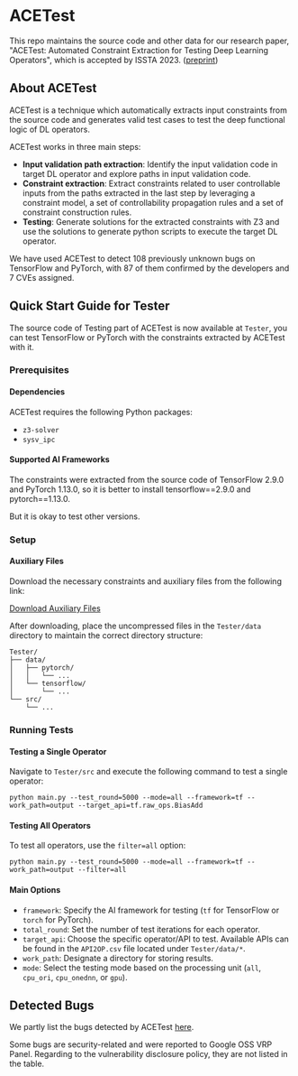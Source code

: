# ACETest
This repo maintains the source code and other data for our research paper, "ACETest: Automated Constraint Extraction for Testing Deep Learning Operators", which is accepted by ISSTA 2023. ([preprint](https://arxiv.org/abs/2305.17914))



## About ACETest

ACETest is a technique which automatically extracts input constraints from the source code and generates valid test cases to test the deep functional logic of DL operators.

ACETest  works in three main steps:

+ **Input validation path extraction**: Identify the input validation code in target DL operator and explore paths in input validation code.
+ **Constraint extraction**: Extract constraints related to user controllable inputs from the paths extracted in the last step by leveraging a constraint model, a set of controllability propagation rules and a set of constraint construction rules.
+ **Testing**: Generate solutions for the extracted constraints with Z3 and use the solutions to generate python scripts to execute the target DL operator.

We have used ACETest to detect 108 previously unknown bugs on TensorFlow and PyTorch, with 87 of them confirmed by the developers and 7 CVEs assigned.



## Quick Start Guide for Tester

The source code of Testing part of ACETest is now available at `Tester`, you can test TensorFlow or PyTorch with the constraints extracted by ACETest with it.

### Prerequisites

#### Dependencies

ACETest requires the following Python packages:

- `z3-solver`
- `sysv_ipc`

#### Supported AI Frameworks

The constraints were extracted from the source code of TensorFlow 2.9.0 and PyTorch 1.13.0, so it is better to install tensorflow==2.9.0 and pytorch==1.13.0. 

But it is okay to test other versions.

### Setup

#### Auxiliary Files

Download the necessary constraints and auxiliary files from the following link:

[Download Auxiliary Files](https://drive.google.com/file/d/1BcidVT_j_Fgwg7XyL4lK_59Xc61NlIjE/view?usp=sharing)

After downloading, place the uncompressed files in the `Tester/data` directory to maintain the correct directory structure:

```
Tester/
├── data/
│   ├── pytorch/
│   │   └── ...
│   └── tensorflow/
│       └── ...
└── src/
    └── ...
```

### Running Tests

#### Testing a Single Operator

Navigate to `Tester/src` and execute the following command to test a single operator:

```
python main.py --test_round=5000 --mode=all --framework=tf --work_path=output --target_api=tf.raw_ops.BiasAdd
```

#### Testing All Operators

To test all operators, use the `filter=all` option:

```
python main.py --test_round=5000 --mode=all --framework=tf --work_path=output --filter=all
```

#### Main Options

- `framework`: Specify the AI framework for testing (`tf` for TensorFlow or `torch` for PyTorch).
- `total_round`: Set the number of test iterations for each operator.
- `target_api`: Choose the specific operator/API to test. Available APIs can be found in the `API2OP.csv` file located under `Tester/data/*`.
- `work_path`: Designate a directory for storing results.
- `mode`: Select the testing mode based on the processing unit (`all`, `cpu_ori`, `cpu_onednn`, or `gpu`).



## Detected Bugs

We partly list the bugs detected by ACETest [here](https://docs.google.com/spreadsheets/d/1KiyqIXJ2ZKS-5zz3QhPP4WX_qWS9WF5jk0Gr5W4meUw/edit?usp=sharing). 

Some bugs are security-related and were reported to Google OSS VRP Panel. Regarding to the vulnerability disclosure policy, they are not listed in the table.
